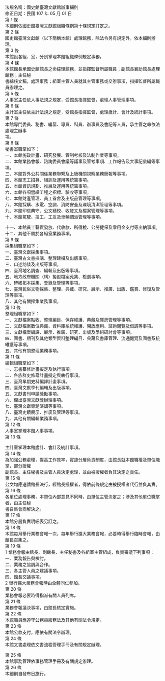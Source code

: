 法規名稱：國史館臺灣文獻館辦事細則  
修正日期：民國 107 年 05 月 01 日  
第 1 條  
本細則依國史館臺灣文獻館組織條例第十條規定訂定之。  
第 2 條  
國史館臺灣文獻館（以下簡稱本館）處理館務，除法令另有規定外，依本細則辦理。  
第 3 條  
本館設各組、室，分別掌理本館組織條例規定事務。  
第 4 條  
本館館長承國史館館長之命綜理館務，並指揮監督所屬職員；副館長襄助館長處理館務；主任秘  
書綜核文稿，處理事務；組室主管人員就其主管事務或交辦事項，指揮監督所屬職員辦理之。  
第 5 條  
人事室主任依人事法規之規定，受館長指揮監督，處理人事管理事項。  
第 6 條  
主計室主任依主計法規之規定，受館長指揮監督，處理歲計、會計及統計事項。  
第 7 條  
本館專門委員、秘書、編纂、專員、科員、辦事員及書記等人員，承主管之命依法處理主辦事  
項。  
第 8 條  
秘書室職掌如下：  
一、本館施政計畫、研究發展、管制考核及法制作業等事項。  
二、本館業務會報、諮詢委員會議等議事及管考事項、工作報告及大事記彙編等事項。  
三、本館對外公共關係業務聯繫及上級機關視察業務簡報等事項。  
四、本館志工招募、組訓及運用等統籌事項。  
五、本館資訊規劃、推展及運用等統籌事項。  
六、本館各項營繕工程之招標、驗收等事項。  
七、本館財產管理、員工眷舍及出版品管理等事項。  
八、本館採購、水電、空調、消防安全及環境清潔管理等事項。  
九、本館印信典守、公文繕校、收發文及檔案管理等事項。  
十、本館駕駛、技工、工友及車輛調派管理等事項。  


十一、本館員工薪資發放、代收款、所得稅、公勞健保及零用金支付等出納事項。  
十二、其他不屬於各組室業務事項。  
第 9 條  
採集組職掌如下：  
一、臺灣文獻採集事項。  
二、臺灣古文書採購、整理建檔及出版事項。  
三、口述訪談及出版等事項。  
四、臺灣地名調查、編輯及出版等事項。  
五、地方政府機關（構）擬毀檔案蒐集、檢選事項。  
六、碑碣拓本採集、登錄及管理等事項。  
七、臺灣民俗文物採集、整理、典藏、研究、展示、推廣、出版、鑑賞、修復及管理等事項。  
八、其他有關採集業務事項。  
第 10 條  
整理組職掌如下：  
一、文獻檔案點收、整理編目、保存維護、典藏及庫房管理等事項。  
二、文獻檔案數位典藏、資料庫系統維護、開放應用、諮詢閱覽及借調等事項。  
三、文獻檔案編譯、展示、推廣、研究、出版及學術研討會等事項。  
四、圖書、期刊及其他類型資料整理編目、典藏及書庫管理、流通閱覽及圖書系統維護等事項。  
五、其他有關整理業務事項。  
第 11 條  
編輯組職掌如下：  
一、志書纂修計畫擬定及執行事項。  
二、各族群史修纂計畫擬定與執行事項。  
三、臺灣早期史料編譯計畫事項。  
四、臺灣文獻季刊編輯及出版事項。  
五、文獻書刊申請獎勵事項。  
六、傑出臺灣文獻獎辦理事項。  
七、臺灣文獻專題演講等事項。  
八、臺灣史蹟展示、推廣及管理等事項。  
九、其他有關編輯業務事項。  
第 12 條  
人事室掌理本館人事事項。  
第 13 條  


主計室掌理本館歲計、會計及統計事項。  
第 14 條  
為加強公務處理，提高工作效率，實施分層負責制度，由館長就本館職權及單位職掌，部分授權  
副館長、主任秘書及主管人員決定處理，並由被授權者負其決定之責任。  
第 15 條  
公文均應送請館長決行，經館長授權者，得依前條規定由被授權者代行並負其責。  
第 16 條  
各單位處理事務，本單位內部意見不同時，由單位主管決定之；涉及其他單位職掌者，由主任秘  
書召集會商解決之。  
第 17 條  
本館分層負責明細表另訂之。  
第 18 條  
本館每月舉行業務會報一次，每年舉行擴大業務會報，必要時得舉行臨時會報，由館長召集之。  
第 19 條  
1 業務會報由館長、副館長、主任秘書及各組室主管組成，負責審議下列事項：  
一、業務報告與檢討。  
二、業務之協調與合作。  
三、各主管人員之建議事項。  
四、館長交議事項。  
2 舉行擴大業務會報時由全體同仁參加。  
第 20 條  
業務會報必要時得指派有關人員列席。  
第 21 條  
業務會報議決事項，由館長核定實施。  
第 22 條  
本館職員應遵守公務員服務法及其他有關法令規定。  
第 23 條  
本館公款支付，應依有關法令辦理。  
第 24 條  
本館文書處理依文書流程管理手冊及有關規定辦理。  


第 25 條  
本館事務管理依事務管理手冊及有關規定辦理。  
第 26 條  
本細則自發布日施行。  


